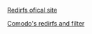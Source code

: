 [Redirfs ofical site](http://www.redirfs.org/tiki-index.php)

[Comodo's redirfs and filter](http://www.bondoffamily-net.com/~kinta-chan/techknow/DownLoad/DownLoad.html)